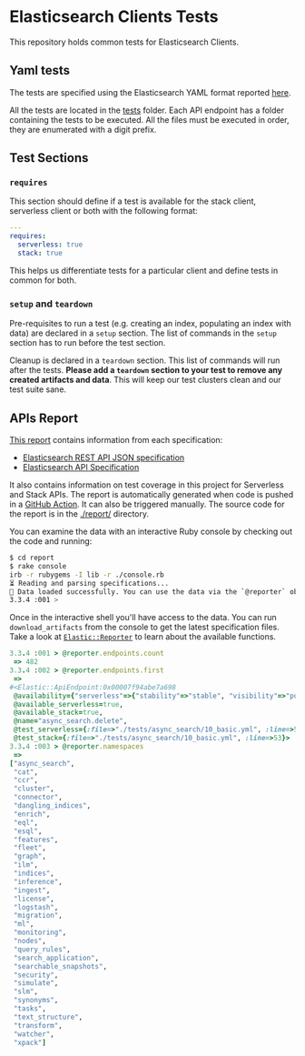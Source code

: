 # Elasticsearch Clients Tests

This repository holds common tests for Elasticsearch Clients.

## Yaml tests

The tests are specified using the Elasticsearch YAML format reported [here](https://github.com/elastic/elasticsearch/blob/main/rest-api-spec/src/yamlRestTest/resources/rest-api-spec/test/README.asciidoc).

All the tests are located in the [tests](tests) folder. Each API endpoint has a folder containing the tests to be executed. All the files must be executed in order, they are enumerated with a digit prefix.

## Test Sections

### `requires`

This section should define if a test is available for the stack client, serverless client or both with the following format:
```yaml
---
requires:
  serverless: true
  stack: true
```

This helps us differentiate tests for a particular client and define tests in common for both.

### `setup` and `teardown`

Pre-requisites to run a test (e.g. creating an index, populating an index with data) are declared in a `setup` section. The list of commands in the `setup` section has to run before the test section.

Cleanup is declared in a `teardown` section. This list of commands will run after the tests. **Please add a `teardown` section to your test to remove any created artifacts and data**. This will keep our test clusters clean and our test suite sane.

## APIs Report

[This report](https://github.com/elastic/elasticsearch-clients-tests/blob/main/apis_report.md) contains information from each specification:
- [Elasticsearch REST API JSON specification](https://github.com/elastic/elasticsearch/tree/main/rest-api-spec)
- [Elasticsearch API Specification](https://github.com/elastic/elasticsearch-specification/)

It also contains information on test coverage in this project for Serverless and Stack APIs. The report is automatically generated when code is pushed in a [GitHub Action](https://github.com/elastic/elasticsearch-clients-tests/blob/main/.github/workflows/report.yml). It can also be triggered manually. The source code for the report is in the [./report/](./report) directory.

You can examine the data with an interactive Ruby console by checking out the code and running:

```bash
$ cd report
$ rake console
irb -r rubygems -I lib -r ./console.rb
⏳ Reading and parsing specifications...
📜 Data loaded successfully. You can use the data via the `@reporter` object.
3.3.4 :001 >
```

Once in the interactive shell you'll have access to the data. You can run `download_artifacts` from the console to get the latest specification files. Take a look at [`Elastic::Reporter`](./report/reporter.rb) to learn about the available functions.

```ruby
3.3.4 :001 > @reporter.endpoints.count
 => 482
3.3.4 :002 > @reporter.endpoints.first
 =>
#<Elastic::ApiEndpoint:0x00007f94abe7a698
 @availability={"serverless"=>{"stability"=>"stable", "visibility"=>"public"}, "stack"=>{"since"=>"7.7.0", "stability"=>"stable"}},
 @available_serverless=true,
 @available_stack=true,
 @name="async_search.delete",
 @test_serverless={:file=>"./tests/async_search/10_basic.yml", :line=>53},
 @test_stack={:file=>"./tests/async_search/10_basic.yml", :line=>53}>
3.3.4 :003 > @reporter.namespaces
 =>
["async_search",
 "cat",
 "ccr",
 "cluster",
 "connector",
 "dangling_indices",
 "enrich",
 "eql",
 "esql",
 "features",
 "fleet",
 "graph",
 "ilm",
 "indices",
 "inference",
 "ingest",
 "license",
 "logstash",
 "migration",
 "ml",
 "monitoring",
 "nodes",
 "query_rules",
 "search_application",
 "searchable_snapshots",
 "security",
 "simulate",
 "slm",
 "synonyms",
 "tasks",
 "text_structure",
 "transform",
 "watcher",
 "xpack"]
```
